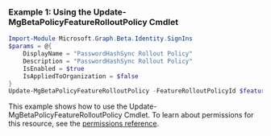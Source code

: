 ### Example 1: Using the Update-MgBetaPolicyFeatureRolloutPolicy Cmdlet
```powershell
Import-Module Microsoft.Graph.Beta.Identity.SignIns
$params = @{
	DisplayName = "PasswordHashSync Rollout Policy"
	Description = "PasswordHashSync Rollout Policy"
	IsEnabled = $true
	IsAppliedToOrganization = $false
}
Update-MgBetaPolicyFeatureRolloutPolicy -FeatureRolloutPolicyId $featureRolloutPolicyId -BodyParameter $params
```
This example shows how to use the Update-MgBetaPolicyFeatureRolloutPolicy Cmdlet.
To learn about permissions for this resource, see the [permissions reference](/graph/permissions-reference).
